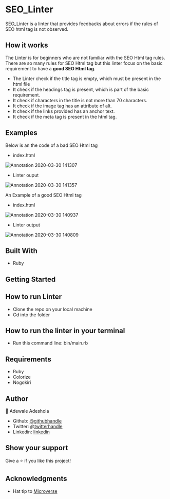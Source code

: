 # SEO_Linter
 SEO_Linter is a linter that provides feedbacks about errors if the rules of SEO html tag is not observed.

 ## How it works
 The Linter is for beginners who are not familiar with the SEO Html tag rules. There are so many rules for SEO Html tag but this linter focus on the basic requirement to have a **good SEO Html tag**.

 - The Linter check if the title tag is empty, which must be present in the html file
 - It check if the headings tag is present, which is part of the basic requirement.
 - It check if characters in the title is not more than 70 characters.
 - It check if the image tag has an attribute of alt.
 - It check if the links provided has an anchor text.
 - It check if the meta tag is present in the html tag.

 ## Examples
 Below is an the code of a bad SEO Html tag
 - index.html

 ![Annotation 2020-03-30 141307](https://user-images.githubusercontent.com/52670459/77917681-c5f23d00-7292-11ea-8c25-b1b73a396815.png)

- Linter ouput

![Annotation 2020-03-30 141357](https://user-images.githubusercontent.com/52670459/77917814-eae6b000-7292-11ea-9fdc-5bc4b09a0b13.png)

An Example of a good SEO Html tag
- index.html

![Annotation 2020-03-30 140937](https://user-images.githubusercontent.com/52670459/77918022-37ca8680-7293-11ea-9c49-4a272591a2b3.png)

- Linter output

![Annotation 2020-03-30 140809](https://user-images.githubusercontent.com/52670459/77918136-5f215380-7293-11ea-8654-8622f0bb2973.png)

## Built With

- Ruby

## Getting Started

## How to run Linter

- Clone the repo on your local machine
- Cd into the folder

## How to run the linter in your terminal

- Run this command line: bin/main.rb

## Requirements
- Ruby
- Colorize
- Nogokiri

## Author

👤 Adewale Adeshola

- Github: [@githubhandle](https://github.com/Eshy10)
- Twitter: [@twitterhandle](https://twitter.com/AdesholaAdewal6?s=09)
- Linkedin: [linkedin](https://www.linkedin.com/in/adewale-adeshola-b0b581139/)

## Show your support

Give a ⭐️ if you like this project!

## Acknowledgments

- Hat tip to <a href="https://microverse.org/">Microverse</a>